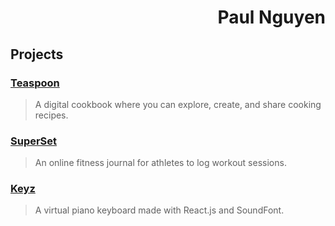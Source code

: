 <h1 align='right'>Paul Nguyen</h1>

## Projects

### [Teaspoon](https://github.com/pvulnguyen/teaspoon)
> A digital cookbook where you can explore, create, and share cooking recipes.

### [SuperSet](https://github.com/pvulnguyen/superset)
> An online fitness journal for athletes to log workout sessions.

### [Keyz](https://github.com/pvulnguyen/react-keyz)
> A virtual piano keyboard made with React.js and SoundFont.
